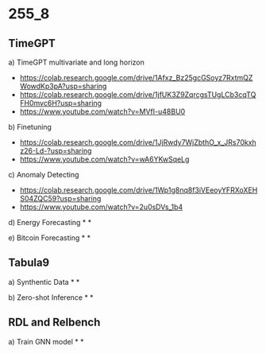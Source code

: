 # 255_8

## TimeGPT

a) TimeGPT multivariate and long horizon
* https://colab.research.google.com/drive/1Afxz_Bz25gcGSoyz7RxtmQZWowdKp3pA?usp=sharing
* https://colab.research.google.com/drive/1jfUK3Z9ZqrcgsTUgLCb3cqTQFH0mvc6H?usp=sharing
* https://www.youtube.com/watch?v=MVfI-u48BU0

b) Finetuning
* https://colab.research.google.com/drive/1JjRwdy7WjZbthO_x_JRs70kxhz26-Ld-?usp=sharing
* https://www.youtube.com/watch?v=wA6YKwSqeLg

c) Anomaly Detecting
* https://colab.research.google.com/drive/1Wp1g8nq8f3iVEeoyYFRXoXEHS04ZQC59?usp=sharing
* https://www.youtube.com/watch?v=2u0sDVs_1b4

d) Energy Forecasting
* 
* 

e) Bitcoin Forecasting
* 
* 

## Tabula9

a) Synthentic Data
* 
* 

b) Zero-shot Inference
* 
* 

## RDL and Relbench

a) Train GNN model
* 
* 
